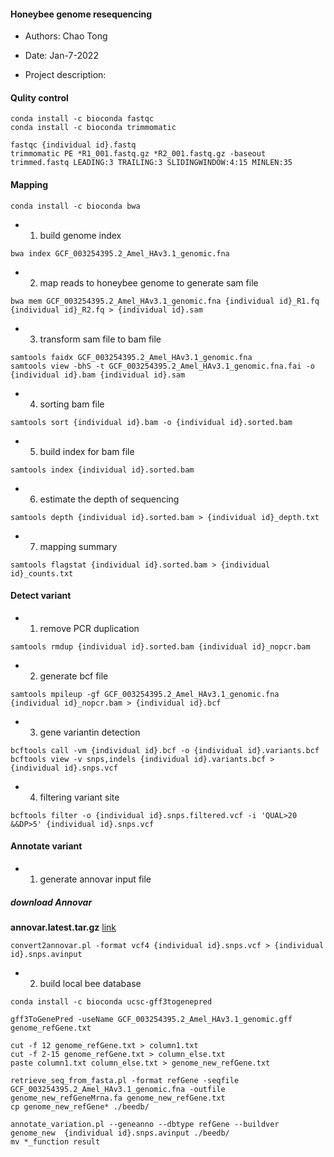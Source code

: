 #### Honeybee genome resequencing

- Authors: Chao Tong
- Date: Jan-7-2022

- Project description:

#### Qulity control
```
conda install -c bioconda fastqc
conda install -c bioconda trimmomatic
```
```
fastqc {individual id}.fastq
trimmomatic PE *R1_001.fastq.gz *R2_001.fastq.gz -baseout trimmed.fastq LEADING:3 TRAILING:3 SLIDINGWINDOW:4:15 MINLEN:35
```
#### Mapping
```
conda install -c bioconda bwa
```
- 1. build genome index
```
bwa index GCF_003254395.2_Amel_HAv3.1_genomic.fna
```
- 2. map reads to honeybee genome to generate sam file
```
bwa mem GCF_003254395.2_Amel_HAv3.1_genomic.fna {individual id}_R1.fq {individual id}_R2.fq > {individual id}.sam
```
- 3. transform sam file to bam file
```
samtools faidx GCF_003254395.2_Amel_HAv3.1_genomic.fna
samtools view -bhS -t GCF_003254395.2_Amel_HAv3.1_genomic.fna.fai -o {individual id}.bam {individual id}.sam
```
- 4. sorting bam file
```
samtools sort {individual id}.bam -o {individual id}.sorted.bam
```
- 5. build index for bam file
```
samtools index {individual id}.sorted.bam
```
- 6. estimate the depth of sequencing
```
samtools depth {individual id}.sorted.bam > {individual id}_depth.txt
```
- 7. mapping summary
```
samtools flagstat {individual id}.sorted.bam > {individual id}_counts.txt
```

#### Detect variant
- 1. remove PCR duplication
```
samtools rmdup {individual id}.sorted.bam {individual id}_nopcr.bam
```
- 2. generate bcf file
```
samtools mpileup -gf GCF_003254395.2_Amel_HAv3.1_genomic.fna {individual id}_nopcr.bam > {individual id}.bcf
```
- 3. gene variantin detection
```
bcftools call -vm {individual id}.bcf -o {individual id}.variants.bcf
bcftools view -v snps,indels {individual id}.variants.bcf > {individual id}.snps.vcf
```
- 4. filtering variant site
```
bcftools filter -o {individual id}.snps.filtered.vcf -i 'QUAL>20 &&DP>5' {individual id}.snps.vcf
```

#### Annotate variant
- 1. generate annovar input file
##### download Annovar
**annovar.latest.tar.gz** [link](http://www.openbioinformatics.org/annovar/download/0wgxR2rIVP/annovar.latest.tar.gz)
```
convert2annovar.pl -format vcf4 {individual id}.snps.vcf > {individual id}.snps.avinput
```
- 2. build local bee database
```
conda install -c bioconda ucsc-gff3togenepred
```
```
gff3ToGenePred -useName GCF_003254395.2_Amel_HAv3.1_genomic.gff genome_refGene.txt
```
```
cut -f 12 genome_refGene.txt > column1.txt
cut -f 2-15 genome_refGene.txt > column_else.txt
paste column1.txt column_else.txt > genome_new_refGene.txt
```
```
retrieve_seq_from_fasta.pl -format refGene -seqfile GCF_003254395.2_Amel_HAv3.1_genomic.fna -outfile genome_new_refGeneMrna.fa genome_new_refGene.txt
cp genome_new_refGene* ./beedb/
```
```
annotate_variation.pl --geneanno --dbtype refGene --buildver genome_new  {individual id}.snps.avinput ./beedb/
mv *_function result
```


